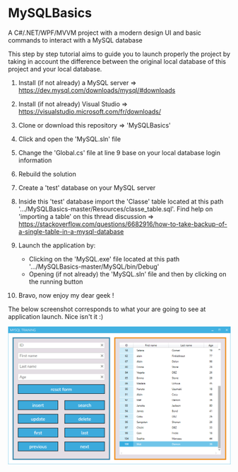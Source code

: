 # MySQLBasics

A C#/.NET/WPF/MVVM project with a modern design UI and basic commands to interact with a MySQL database

This step by step tutorial aims to guide you to launch properly the project by taking in account the difference between the original local database of this project and your local database.

1) Install (if not already) a MySQL server => https://dev.mysql.com/downloads/mysql/#downloads

2) Install (if not already) Visual Studio => https://visualstudio.microsoft.com/fr/downloads/

3) Clone or download this repository => 'MySQLBasics' 

4) Click and open the 'MySQL.sln' file

5) Change the 'Global.cs' file at line 9 base on your local database login information  

6) Rebuild the solution 

7) Create a 'test' database on your MySQL server 

8) Inside this 'test' database import the 'Classe' table located at this path '.../MySQLBasics-master/Resources/classe_table.sql'. 
   Find help on 'importing a table' on this thread discussion => https://stackoverflow.com/questions/6682916/how-to-take-backup-of-a-single-table-in-a-mysql-database 
      
9) Launch the application by:
   - Clicking on the 'MySQL.exe' file located at this path '.../MySQLBasics-master/MySQL/bin/Debug' 
   - Opening (if not already) the 'MySQL.sln' file and then by clicking on the running button
   
10) Bravo, now enjoy my dear geek !




The below screenshot corresponds to what your are going to see at application launch. Nice isn't it :)

![AppAtLaunch](Resources/AppAtLaunch.png)
